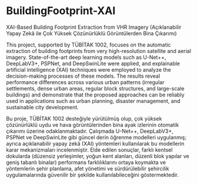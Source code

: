 # BuildingFootprint-XAI

XAI-Based Building Footprint Extraction from VHR Imagery 
(Açıklanabilir Yapay Zekâ ile Çok Yüksek Çözünürlüklü Görüntülerden Bina Çıkarımı)

This project, supported by TÜBİTAK 1002, focuses on the automatic extraction of building footprints from very high-resolution satellite and aerial imagery. State-of-the-art deep learning models such as U-Net++, DeepLabV3+, PSPNet, and DeepSwinLite were applied, and explainable artificial intelligence (XAI) techniques were employed to analyze the decision-making processes of these models. The results reveal performance differences across various urban patterns (irregular settlements, dense urban areas, regular block structures, and large-scale buildings) and demonstrate that the proposed approaches can be reliably used in applications such as urban planning, disaster management, and sustainable city development.

Bu proje, TÜBİTAK 1002 desteğiyle yürütülmüş olup, çok yüksek çözünürlüklü uydu ve hava görüntülerinden bina ayak izlerinin otomatik çıkarımı üzerine odaklanmaktadır. Çalışmada U-Net++, DeepLabV3+, PSPNet ve DeepSwinLite gibi güncel derin öğrenme modelleri uygulanmış; ayrıca açıklanabilir yapay zekâ (XAI) yöntemleri kullanılarak bu modellerin karar mekanizmaları incelenmiştir. Elde edilen sonuçlar, farklı kentsel dokularda (düzensiz yerleşimler, yoğun kent alanları, düzenli blok yapılar ve geniş tabanlı binalar) performans farklılıklarını ortaya koymakta ve yöntemlerin şehir planlama, afet yönetimi ve sürdürülebilir şehircilik uygulamalarında güvenilir bir şekilde kullanılabileceğini göstermektedir.

